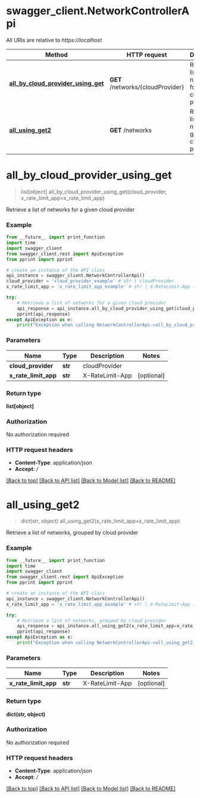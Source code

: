 # swagger_client.NetworkControllerApi

All URIs are relative to *https://localhost*

Method | HTTP request | Description
------------- | ------------- | -------------
[**all_by_cloud_provider_using_get**](NetworkControllerApi.md#all_by_cloud_provider_using_get) | **GET** /networks/{cloudProvider} | Retrieve a list of networks for a given cloud provider
[**all_using_get2**](NetworkControllerApi.md#all_using_get2) | **GET** /networks | Retrieve a list of networks, grouped by cloud provider


# **all_by_cloud_provider_using_get**
> list[object] all_by_cloud_provider_using_get(cloud_provider, x_rate_limit_app=x_rate_limit_app)

Retrieve a list of networks for a given cloud provider

### Example
```python
from __future__ import print_function
import time
import swagger_client
from swagger_client.rest import ApiException
from pprint import pprint

# create an instance of the API class
api_instance = swagger_client.NetworkControllerApi()
cloud_provider = 'cloud_provider_example' # str | cloudProvider
x_rate_limit_app = 'x_rate_limit_app_example' # str | X-RateLimit-App (optional)

try:
    # Retrieve a list of networks for a given cloud provider
    api_response = api_instance.all_by_cloud_provider_using_get(cloud_provider, x_rate_limit_app=x_rate_limit_app)
    pprint(api_response)
except ApiException as e:
    print("Exception when calling NetworkControllerApi->all_by_cloud_provider_using_get: %s\n" % e)
```

### Parameters

Name | Type | Description  | Notes
------------- | ------------- | ------------- | -------------
 **cloud_provider** | **str**| cloudProvider | 
 **x_rate_limit_app** | **str**| X-RateLimit-App | [optional] 

### Return type

**list[object]**

### Authorization

No authorization required

### HTTP request headers

 - **Content-Type**: application/json
 - **Accept**: */*

[[Back to top]](#) [[Back to API list]](../README.md#documentation-for-api-endpoints) [[Back to Model list]](../README.md#documentation-for-models) [[Back to README]](../README.md)

# **all_using_get2**
> dict(str, object) all_using_get2(x_rate_limit_app=x_rate_limit_app)

Retrieve a list of networks, grouped by cloud provider

### Example
```python
from __future__ import print_function
import time
import swagger_client
from swagger_client.rest import ApiException
from pprint import pprint

# create an instance of the API class
api_instance = swagger_client.NetworkControllerApi()
x_rate_limit_app = 'x_rate_limit_app_example' # str | X-RateLimit-App (optional)

try:
    # Retrieve a list of networks, grouped by cloud provider
    api_response = api_instance.all_using_get2(x_rate_limit_app=x_rate_limit_app)
    pprint(api_response)
except ApiException as e:
    print("Exception when calling NetworkControllerApi->all_using_get2: %s\n" % e)
```

### Parameters

Name | Type | Description  | Notes
------------- | ------------- | ------------- | -------------
 **x_rate_limit_app** | **str**| X-RateLimit-App | [optional] 

### Return type

**dict(str, object)**

### Authorization

No authorization required

### HTTP request headers

 - **Content-Type**: application/json
 - **Accept**: */*

[[Back to top]](#) [[Back to API list]](../README.md#documentation-for-api-endpoints) [[Back to Model list]](../README.md#documentation-for-models) [[Back to README]](../README.md)

